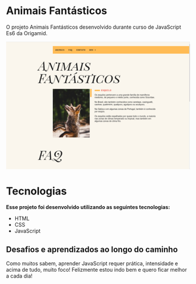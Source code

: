 <h1 text-aling="center">Animais Fantásticos</h1>
<p>O projeto Animais Fantásticos desenvolvido durante curso de JavaScript Es6 da Origamid.
</p>
<img src="./img/animaisfmd.png">

<h1> Tecnologias</h1>
<strong>Esse projeto foi desenvolvido utilizando as seguintes tecnologias:</strong>
<ul>
 <li>HTML</li>
<li>CSS</li>
<li>JavaScript</li>
</ul>


<h2>Desafios e aprendizados ao longo do caminho</h2>
<p>Como muitos sabem, aprender JavaScript requer prática, intensidade e acima de tudo, muito foco!
Felizmente estou indo bem e quero ficar melhor a cada dia!</p>







